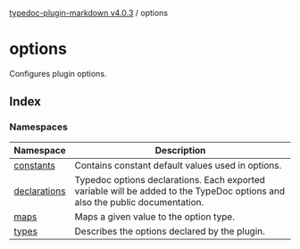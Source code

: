 [typedoc-plugin-markdown v4.0.3](../README.md) / options

# options

Configures plugin options.

## Index

### Namespaces

| Namespace                                         | Description                                                                                                                  |
| ------------------------------------------------- | ---------------------------------------------------------------------------------------------------------------------------- |
| [constants](namespaces/constants/README.md)       | Contains constant default values used in options.                                                                            |
| [declarations](namespaces/declarations/README.md) | Typedoc options declarations. Each exported variable will be added to the TypeDoc options and also the public documentation. |
| [maps](namespaces/maps/README.md)                 | Maps a given value to the option type.                                                                                       |
| [types](namespaces/types/README.md)               | Describes the options declared by the plugin.                                                                                |
